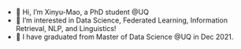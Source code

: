 - 👋 Hi, I’m Xinyu-Mao, a PhD student @UQ
- 👀 I’m interested in Data Science, Federated Learning, Information Retrieval, NLP, and Linguistics!
- 🌱 I have graduated from Master of Data Science @UQ in Dec 2021.
 

<!---
Shinyu-Mao/Shinyu-Mao is a ✨ special ✨ repository because its `README.md` (this file) appears on your GitHub profile.
You can click the Preview link to take a look at your changes.
--->
